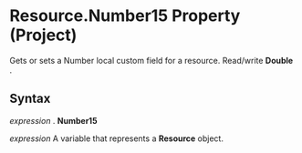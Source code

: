 
# Resource.Number15 Property (Project)

Gets or sets a Number local custom field for a resource. Read/write  **Double** .


## Syntax

 _expression_ . **Number15**

 _expression_ A variable that represents a **Resource** object.

